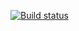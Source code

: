 [![Build status](https://ci.appveyor.com/api/projects/status/xi34lgp3md2mji3k?svg=true)](https://ci.appveyor.com/project/SvetlanaSvetina/rest)
